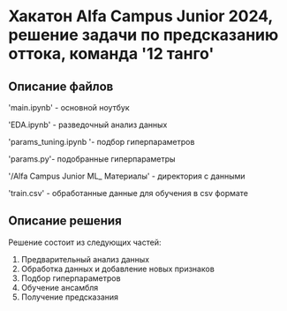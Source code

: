 # Хакатон Alfa Campus Junior 2024, решение задачи по предсказанию оттока, команда '12 танго'

## Описание файлов

'main.ipynb' - основной ноутбук

'EDA.ipynb' - разведочный анализ данных

'params_tuning.ipynb '- подбор гиперпараметров

'params.py'- подобранные гиперпараметры

'/Alfa Campus Junior ML_ Материалы' - директория с данными

'train.csv' - обработанные данные для обучения в csv формате

## Описание решения

Решение состоит из следующих частей:
1) Предварительный анализ данных
2) Обработка данных и добавление новых признаков
3) Подбор гиперпараметров
4) Обучение ансамбля
5) Получение предсказания
